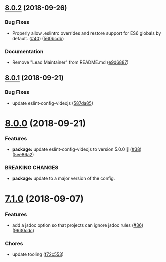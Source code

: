 <a name="8.0.2"></a>
## [8.0.2](https://github.com/videojs/standard/compare/v8.0.1...v8.0.2) (2018-09-26)

### Bug Fixes

* Properly allow .eslintrc overrides and restore support for ES6 globals by default. ([#40](https://github.com/videojs/standard/issues/40)) ([560bcdb](https://github.com/videojs/standard/commit/560bcdb))

### Documentation

* Remove "Lead Maintainer" from README.md ([e9d6887](https://github.com/videojs/standard/commit/e9d6887))

<a name="8.0.1"></a>
## [8.0.1](https://github.com/videojs/standard/compare/v8.0.0...v8.0.1) (2018-09-21)

### Bug Fixes

* update eslint-config-videojs ([587da85](https://github.com/videojs/standard/commit/587da85))

<a name="8.0.0"></a>
# [8.0.0](https://github.com/videojs/standard/compare/v7.1.0...v8.0.0) (2018-09-21)

### Features

* **package:** update eslint-config-videojs to version 5.0.0 🚀 ([#38](https://github.com/videojs/standard/issues/38)) ([5ee86a2](https://github.com/videojs/standard/commit/5ee86a2))


### BREAKING CHANGES

* **package:** update to a major version of the config.

<a name="7.1.0"></a>
# [7.1.0](https://github.com/videojs/standard/compare/v7.0.1...v7.1.0) (2018-09-07)

### Features

* add a jsdoc option so that projects can ignore jsdoc rules ([#36](https://github.com/videojs/standard/issues/36)) ([9630cdc](https://github.com/videojs/standard/commit/9630cdc))

### Chores

* update tooling ([f72c553](https://github.com/videojs/standard/commit/f72c553))

